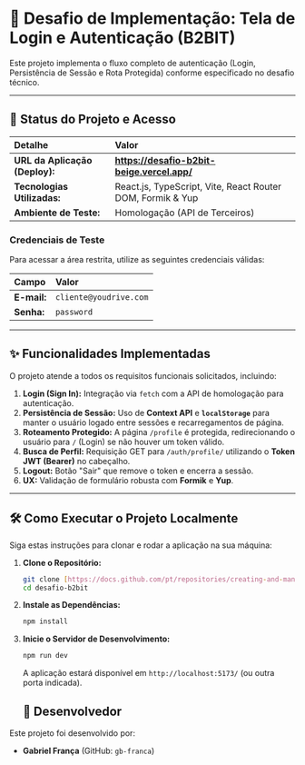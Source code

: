 # 🔑 Desafio de Implementação: Tela de Login e Autenticação (B2BIT)

Este projeto implementa o fluxo completo de autenticação (Login, Persistência de Sessão e Rota Protegida) conforme especificado no desafio técnico.

---

## 🚀 Status do Projeto e Acesso

| Detalhe | Valor |
| :--- | :--- |
| **URL da Aplicação (Deploy):** | **https://desafio-b2bit-beige.vercel.app/** |
| **Tecnologias Utilizadas:** | React.js, TypeScript, Vite, React Router DOM, Formik & Yup |
| **Ambiente de Teste:** | Homologação (API de Terceiros) |

### Credenciais de Teste

Para acessar a área restrita, utilize as seguintes credenciais válidas:

| Campo | Valor |
| :--- | :--- |
| **E-mail:** | `cliente@youdrive.com` |
| **Senha:** | `password` |

---

## ✨ Funcionalidades Implementadas

O projeto atende a todos os requisitos funcionais solicitados, incluindo:

1.  **Login (Sign In):** Integração via `fetch` com a API de homologação para autenticação.
2.  **Persistência de Sessão:** Uso de **Context API** e **`localStorage`** para manter o usuário logado entre sessões e recarregamentos de página.
3.  **Roteamento Protegido:** A página `/profile` é protegida, redirecionando o usuário para `/` (Login) se não houver um token válido.
4.  **Busca de Perfil:** Requisição GET para `/auth/profile/` utilizando o **Token JWT (Bearer)** no cabeçalho.
5.  **Logout:** Botão "Sair" que remove o token e encerra a sessão.
6.  **UX:** Validação de formulário robusta com **Formik** e **Yup**.

---

## 🛠️ Como Executar o Projeto Localmente

Siga estas instruções para clonar e rodar a aplicação na sua máquina:

1.  **Clone o Repositório:**
    ```bash
    git clone [https://docs.github.com/pt/repositories/creating-and-managing-repositories/quickstart-for-repositories](https://docs.github.com/pt/repositories/creating-and-managing-repositories/quickstart-for-repositories)
    cd desafio-b2bit
    ```

2.  **Instale as Dependências:**
    ```bash
    npm install
    ```

3.  **Inicie o Servidor de Desenvolvimento:**
    ```bash
    npm run dev
    ```
    A aplicação estará disponível em `http://localhost:5173/` (ou outra porta indicada).

    ## 👤 Desenvolvedor

Este projeto foi desenvolvido por:

* **Gabriel França** (GitHub: `gb-franca`)

